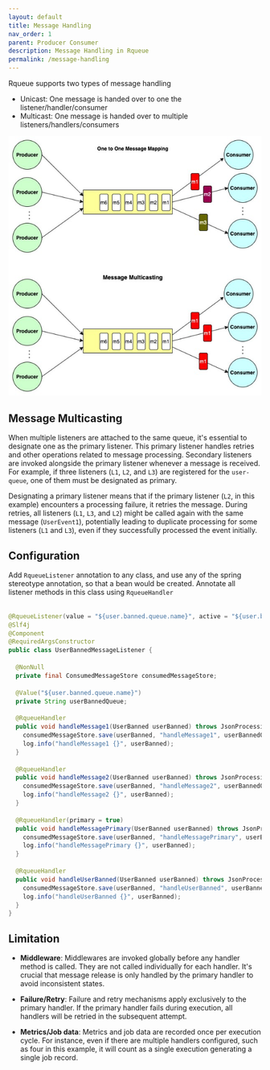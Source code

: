 ```yaml
---
layout: default
title: Message Handling
nav_order: 1
parent: Producer Consumer
description: Message Handling in Rqueue
permalink: /message-handling
---
```



Rqueue supports two types of message handling

* Unicast: One message is handed over to one the listener/handler/consumer
* Multicast: One message is handed over to multiple listeners/handlers/consumers

[![Message Handling](https://raw.githubusercontent.com/sonus21/rqueue/master/docs/static/rqueue-message-flow.jpg)](https://raw.githubusercontent.com/sonus21/rqueue/master/docs/static/qrqueue-message-flow.jpg)

## Message Multicasting

When multiple listeners are attached to the same queue, it's essential to designate one as the
primary listener. This primary listener handles retries and other operations related to message
processing. Secondary listeners are invoked alongside the primary listener whenever a message is
received. For example, if three listeners (`L1`, `L2`, and `L3`) are registered for
the `user-queue`, one of them must be designated as primary.

Designating a primary listener means that if the primary listener (`L2`, in this example) encounters
a processing failure, it retries the message. During retries, all listeners (`L1`, `L3`, and `L2`)
might be called again with the same message (`UserEvent1`), potentially leading to duplicate
processing for some listeners (`L1` and `L3`), even if they successfully processed the event
initially.

## Configuration

Add `RqueueListener` annotation to any class, and use any of the spring stereotype annotation, so
that a bean would be created. Annotate all listener methods in this class using `RqueueHandler`

```java

@RqueueListener(value = "${user.banned.queue.name}", active = "${user.banned.queue.active}")
@Slf4j
@Component
@RequiredArgsConstructor
public class UserBannedMessageListener {

  @NonNull
  private final ConsumedMessageStore consumedMessageStore;

  @Value("${user.banned.queue.name}")
  private String userBannedQueue;

  @RqueueHandler
  public void handleMessage1(UserBanned userBanned) throws JsonProcessingException {
    consumedMessageStore.save(userBanned, "handleMessage1", userBannedQueue);
    log.info("handleMessage1 {}", userBanned);
  }

  @RqueueHandler
  public void handleMessage2(UserBanned userBanned) throws JsonProcessingException {
    consumedMessageStore.save(userBanned, "handleMessage2", userBannedQueue);
    log.info("handleMessage2 {}", userBanned);
  }

  @RqueueHandler(primary = true)
  public void handleMessagePrimary(UserBanned userBanned) throws JsonProcessingException {
    consumedMessageStore.save(userBanned, "handleMessagePrimary", userBannedQueue);
    log.info("handleMessagePrimary {}", userBanned);
  }

  @RqueueHandler
  public void handleUserBanned(UserBanned userBanned) throws JsonProcessingException {
    consumedMessageStore.save(userBanned, "handleUserBanned", userBannedQueue);
    log.info("handleUserBanned {}", userBanned);
  }
}
```

## Limitation

- **Middleware**: Middlewares are invoked globally before any handler method is called. They are not
  called individually for each handler. It's crucial that message release is only handled by the
  primary handler to avoid inconsistent states.

- **Failure/Retry**: Failure and retry mechanisms apply exclusively to the primary handler. If the
  primary handler fails during execution, all handlers will be retried in the subsequent attempt.

- **Metrics/Job data**: Metrics and job data are recorded once per execution cycle. For instance,
  even if there are multiple handlers configured, such as four in this example, it will count as a
  single execution generating a single job record.